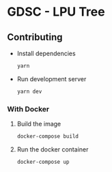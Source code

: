 # GDSC - LPU Tree

## Contributing

- Install dependencies

  ```bash
  yarn
  ```

- Run development server

  ```bash
  yarn dev
  ```

### With Docker

1. Build the image
   ```sh
   docker-compose build
   ```
2. Run the docker container
   ```sh
   docker-compose up
   ```
